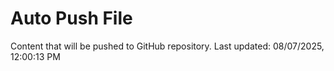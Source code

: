 # Auto Push File

Content that will be pushed to GitHub repository.
Last updated: 08/07/2025, 12:00:13 PM